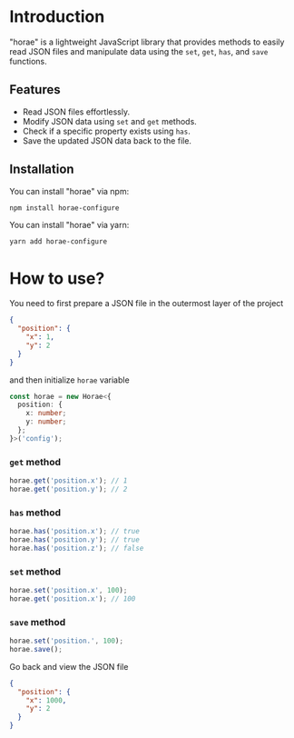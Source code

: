 # Introduction

"horae" is a lightweight JavaScript library that provides methods to easily read JSON files and
manipulate data using the `set`, `get`, `has`, and `save` functions.

## Features

- Read JSON files effortlessly.
- Modify JSON data using `set` and `get` methods.
- Check if a specific property exists using `has`.
- Save the updated JSON data back to the file.

## Installation

You can install "horae" via npm:

```bash
npm install horae-configure
```

You can install "horae" via yarn:

```bash
yarn add horae-configure
```

# How to use?

You need to first prepare a JSON file in the outermost layer of the project

```json
{
  "position": {
    "x": 1,
    "y": 2
  }
}
```

and then initialize `horae` variable

```typescript
const horae = new Horae<{
  position: {
    x: number;
    y: number;
  };
}>('config');
```

### `get` method

```typescript
horae.get('position.x'); // 1
horae.get('position.y'); // 2
```

### `has` method

```typescript
horae.has('position.x'); // true
horae.has('position.y'); // true
horae.has('position.z'); // false
```

### `set` method

```typescript
horae.set('position.x', 100);
horae.get('position.x'); // 100
```

### `save` method

```typescript
horae.set('position.', 100);
horae.save();
```

Go back and view the JSON file

```json
{
  "position": {
    "x": 1000,
    "y": 2
  }
}
```
